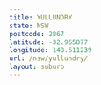 ```yaml
---
title: YULLUNDRY
state: NSW
postcode: 2867
latitude: -32.965877
longitude: 148.611239
url: /nsw/yullundry/
layout: suburb
---
```


